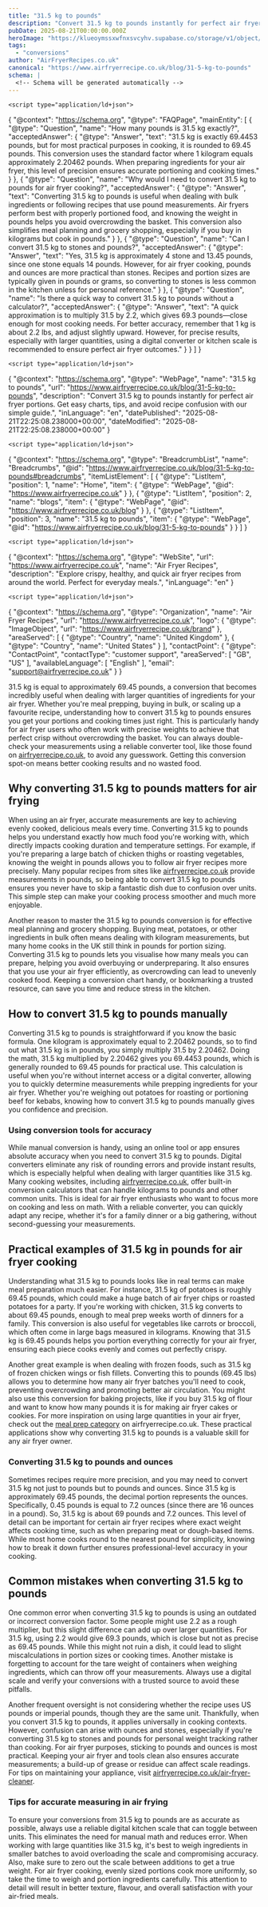 ```yaml
---
title: "31.5 kg to pounds"
description: "Convert 31.5 kg to pounds instantly for perfect air fryer portions. Get easy charts, tips, and avoid recipe confusion with our simple guide."
pubDate: 2025-08-21T00:00:00.000Z
heroImage: "https://klueoymssxwfnxsvcyhv.supabase.co/storage/v1/object/public/Shmucket/31-5-kg-to-pounds.webp"
tags:
  - "conversions"
author: "AirFryerRecipes.co.uk"
canonical: "https://www.airfryerrecipe.co.uk/blog/31-5-kg-to-pounds"
schema: |
  <!-- Schema will be generated automatically -->
---
```

<script type="application/ld+json">
{
    "@context": "https://schema.org",
    "@type": "BlogPosting",
    "url": "https://www.airfryerrecipe.co.uk/blog/31-5-kg-to-pounds",
    "mainEntityOfPage": {
        "@type": "WebPage",
        "@id": "https://www.airfryerrecipe.co.uk/blog/31-5-kg-to-pounds"
    },
    "headline": "Quick 31.5 kg to Pounds Conversion for Air Fryer Cooking",
    "description": "Convert 31.5 kg to pounds instantly for perfect air fryer portions. Get easy charts, tips, and avoid recipe confusion with our simple guide.",
    "author": {
        "@type": "Person",
        "name": "AirFryerRecipes.co.uk",
        "url": "https://www.airfryerrecipe.co.uk/about",
        "image": {
            "@type": "ImageObject",
            "url": "https://klueoymssxwfnxsvcyhv.supabase.co/storage/v1/object/public/Shmucket/Me.jpg"
        }
    },
    "publisher": {
        "@type": "Organization",
        "name": "Air Fryer Recipe",
        "logo": {
            "@type": "ImageObject",
            "url": "https://cdn.prod.website-files.com/68224a465dfe9a7ab4f57570/6844191451a8b2f1e37e63cc_Untitled%20design%20-%202025-06-05T205644.948%20(1).png"
        }
    },
    "datePublished": "2025-08-21T22:25:08.238Z",
    "dateModified": "2025-08-21T22:25:08.238Z",
    "image": {
        "@type": "ImageObject",
        "url": "https://klueoymssxwfnxsvcyhv.supabase.co/storage/v1/object/public/Shmucket/31-5-kg-to-pounds.webp"
    },
    "about": {
        "@type": "Thing",
        "name": "Conversions"
    },
    "articleSection": "Conversions",
    "inLanguage": "en-GB"
}
</script>

    <script type="application/ld+json">
{
    "@context": "https://schema.org",
    "@type": "FAQPage",
    "mainEntity": [
        {
            "@type": "Question",
            "name": "How many pounds is 31.5 kg exactly?",
            "acceptedAnswer": {
                "@type": "Answer",
                "text": "31.5 kg is exactly 69.4453 pounds, but for most practical purposes in cooking, it is rounded to 69.45 pounds. This conversion uses the standard factor where 1 kilogram equals approximately 2.20462 pounds. When preparing ingredients for your air fryer, this level of precision ensures accurate portioning and cooking times."
            }
        },
        {
            "@type": "Question",
            "name": "Why would I need to convert 31.5 kg to pounds for air fryer cooking?",
            "acceptedAnswer": {
                "@type": "Answer",
                "text": "Converting 31.5 kg to pounds is useful when dealing with bulk ingredients or following recipes that use pound measurements. Air fryers perform best with properly portioned food, and knowing the weight in pounds helps you avoid overcrowding the basket. This conversion also simplifies meal planning and grocery shopping, especially if you buy in kilograms but cook in pounds."
            }
        },
        {
            "@type": "Question",
            "name": "Can I convert 31.5 kg to stones and pounds?",
            "acceptedAnswer": {
                "@type": "Answer",
                "text": "Yes, 31.5 kg is approximately 4 stone and 13.45 pounds, since one stone equals 14 pounds. However, for air fryer cooking, pounds and ounces are more practical than stones. Recipes and portion sizes are typically given in pounds or grams, so converting to stones is less common in the kitchen unless for personal reference."
            }
        },
        {
            "@type": "Question",
            "name": "Is there a quick way to convert 31.5 kg to pounds without a calculator?",
            "acceptedAnswer": {
                "@type": "Answer",
                "text": "A quick approximation is to multiply 31.5 by 2.2, which gives 69.3 pounds—close enough for most cooking needs. For better accuracy, remember that 1 kg is about 2.2 lbs, and adjust slightly upward. However, for precise results, especially with larger quantities, using a digital converter or kitchen scale is recommended to ensure perfect air fryer outcomes."
            }
        }
    ]
}
</script>

    <script type="application/ld+json">
{
    "@context": "https://schema.org",
    "@type": "WebPage",
    "name": "31.5 kg to pounds",
    "url": "https://www.airfryerrecipe.co.uk/blog/31-5-kg-to-pounds",
    "description": "Convert 31.5 kg to pounds instantly for perfect air fryer portions. Get easy charts, tips, and avoid recipe confusion with our simple guide.",
    "inLanguage": "en",
    "datePublished": "2025-08-21T22:25:08.238000+00:00",
    "dateModified": "2025-08-21T22:25:08.238000+00:00"
}
</script>

    <script type="application/ld+json">
{
    "@context": "https://schema.org",
    "@type": "BreadcrumbList",
    "name": "Breadcrumbs",
    "@id": "https://www.airfryerrecipe.co.uk/blog/31-5-kg-to-pounds#breadcrumbs",
    "itemListElement": [
        {
            "@type": "ListItem",
            "position": 1,
            "name": "Home",
            "item": {
                "@type": "WebPage",
                "@id": "https://www.airfryerrecipe.co.uk"
            }
        },
        {
            "@type": "ListItem",
            "position": 2,
            "name": "blogs",
            "item": {
                "@type": "WebPage",
                "@id": "https://www.airfryerrecipe.co.uk/blog"
            }
        },
        {
            "@type": "ListItem",
            "position": 3,
            "name": "31.5 kg to pounds",
            "item": {
                "@type": "WebPage",
                "@id": "https://www.airfryerrecipe.co.uk/blog/31-5-kg-to-pounds"
            }
        }
    ]
}
</script>

    <script type="application/ld+json">
{
    "@context": "https://schema.org",
    "@type": "WebSite",
    "url": "https://www.airfryerrecipe.co.uk",
    "name": "Air Fryer Recipes",
    "description": "Explore crispy, healthy, and quick air fryer recipes from around the world. Perfect for everyday meals.",
    "inLanguage": "en"
}
</script>

    <script type="application/ld+json">
{
    "@context": "https://schema.org",
    "@type": "Organization",
    "name": "Air Fryer Recipes",
    "url": "https://www.airfryerrecipe.co.uk",
    "logo": {
        "@type": "ImageObject",
        "url": "https://www.airfryerrecipe.co.uk/brand"
    },
    "areaServed": [
        {
            "@type": "Country",
            "name": "United Kingdom"
        },
        {
            "@type": "Country",
            "name": "United States"
        }
    ],
    "contactPoint": {
        "@type": "ContactPoint",
        "contactType": "customer support",
        "areaServed": [
            "GB",
            "US"
        ],
        "availableLanguage": [
            "English"
        ],
        "email": "support@airfryerrecipe.co.uk"
    }
}
</script>

<p>31.5 kg is equal to approximately 69.45 pounds, a conversion that becomes incredibly useful when dealing with larger quantities of ingredients for your air fryer. Whether you're meal prepping, buying in bulk, or scaling up a favourite recipe, understanding how to convert 31.5 kg to pounds ensures you get your portions and cooking times just right. This is particularly handy for air fryer users who often work with precise weights to achieve that perfect crisp without overcrowding the basket. You can always double-check your measurements using a reliable converter tool, like those found on <a href=https://www.airfryerrecipe.co.uk/air-fryer-conversion-chart>airfryerrecipe.co.uk</a>, to avoid any guesswork. Getting this conversion spot-on means better cooking results and no wasted food.</p>

<h2>Why converting 31.5 kg to pounds matters for air frying</h2>
<p>When using an air fryer, accurate measurements are key to achieving evenly cooked, delicious meals every time. Converting 31.5 kg to pounds helps you understand exactly how much food you're working with, which directly impacts cooking duration and temperature settings. For example, if you're preparing a large batch of chicken thighs or roasting vegetables, knowing the weight in pounds allows you to follow air fryer recipes more precisely. Many popular recipes from sites like <a href=https://www.airfryerrecipe.co.uk/recipes>airfryerrecipe.co.uk</a> provide measurements in pounds, so being able to convert 31.5 kg to pounds ensures you never have to skip a fantastic dish due to confusion over units. This simple step can make your cooking process smoother and much more enjoyable.</p>

<p>Another reason to master the 31.5 kg to pounds conversion is for effective meal planning and grocery shopping. Buying meat, potatoes, or other ingredients in bulk often means dealing with kilogram measurements, but many home cooks in the UK still think in pounds for portion sizing. Converting 31.5 kg to pounds lets you visualise how many meals you can prepare, helping you avoid overbuying or underpreparing. It also ensures that you use your air fryer efficiently, as overcrowding can lead to unevenly cooked food. Keeping a conversion chart handy, or bookmarking a trusted resource, can save you time and reduce stress in the kitchen.</p>

<h2>How to convert 31.5 kg to pounds manually</h2>
<p>Converting 31.5 kg to pounds is straightforward if you know the basic formula. One kilogram is approximately equal to 2.20462 pounds, so to find out what 31.5 kg is in pounds, you simply multiply 31.5 by 2.20462. Doing the math, 31.5 kg multiplied by 2.20462 gives you 69.4453 pounds, which is generally rounded to 69.45 pounds for practical use. This calculation is useful when you're without internet access or a digital converter, allowing you to quickly determine measurements while prepping ingredients for your air fryer. Whether you're weighing out potatoes for roasting or portioning beef for kebabs, knowing how to convert 31.5 kg to pounds manually gives you confidence and precision.</p>

<h3>Using conversion tools for accuracy</h3>
<p>While manual conversion is handy, using an online tool or app ensures absolute accuracy when you need to convert 31.5 kg to pounds. Digital converters eliminate any risk of rounding errors and provide instant results, which is especially helpful when dealing with larger quantities like 31.5 kg. Many cooking websites, including <a href=https://www.airfryerrecipe.co.uk>airfryerrecipe.co.uk</a>, offer built-in conversion calculators that can handle kilograms to pounds and other common units. This is ideal for air fryer enthusiasts who want to focus more on cooking and less on math. With a reliable converter, you can quickly adapt any recipe, whether it's for a family dinner or a big gathering, without second-guessing your measurements.</p>

<h2>Practical examples of 31.5 kg in pounds for air fryer cooking</h2>
<p>Understanding what 31.5 kg to pounds looks like in real terms can make meal preparation much easier. For instance, 31.5 kg of potatoes is roughly 69.45 pounds, which could make a huge batch of air fryer chips or roasted potatoes for a party. If you're working with chicken, 31.5 kg converts to about 69.45 pounds, enough to meal prep weeks worth of dinners for a family. This conversion is also useful for vegetables like carrots or broccoli, which often come in large bags measured in kilograms. Knowing that 31.5 kg is 69.45 pounds helps you portion everything correctly for your air fryer, ensuring each piece cooks evenly and comes out perfectly crispy.</p>

<p>Another great example is when dealing with frozen foods, such as 31.5 kg of frozen chicken wings or fish fillets. Converting this to pounds (69.45 lbs) allows you to determine how many air fryer batches you'll need to cook, preventing overcrowding and promoting better air circulation. You might also use this conversion for baking projects, like if you buy 31.5 kg of flour and want to know how many pounds it is for making air fryer cakes or cookies. For more inspiration on using large quantities in your air fryer, check out the <a href=https://www.airfryerrecipe.co.uk/recipe-category/meal-prep>meal prep category</a> on airfryerrecipe.co.uk. These practical applications show why converting 31.5 kg to pounds is a valuable skill for any air fryer owner.</p>

<h3>Converting 31.5 kg to pounds and ounces</h3>
<p>Sometimes recipes require more precision, and you may need to convert 31.5 kg not just to pounds but to pounds and ounces. Since 31.5 kg is approximately 69.45 pounds, the decimal portion represents the ounces. Specifically, 0.45 pounds is equal to 7.2 ounces (since there are 16 ounces in a pound). So, 31.5 kg is about 69 pounds and 7.2 ounces. This level of detail can be important for certain air fryer recipes where exact weight affects cooking time, such as when preparing meat or dough-based items. While most home cooks round to the nearest pound for simplicity, knowing how to break it down further ensures professional-level accuracy in your cooking.</p>

<h2>Common mistakes when converting 31.5 kg to pounds</h2>
<p>One common error when converting 31.5 kg to pounds is using an outdated or incorrect conversion factor. Some people might use 2.2 as a rough multiplier, but this slight difference can add up over larger quantities. For 31.5 kg, using 2.2 would give 69.3 pounds, which is close but not as precise as 69.45 pounds. While this might not ruin a dish, it could lead to slight miscalculations in portion sizes or cooking times. Another mistake is forgetting to account for the tare weight of containers when weighing ingredients, which can throw off your measurements. Always use a digital scale and verify your conversions with a trusted source to avoid these pitfalls.</p>

<p>Another frequent oversight is not considering whether the recipe uses US pounds or imperial pounds, though they are the same unit. Thankfully, when you convert 31.5 kg to pounds, it applies universally in cooking contexts. However, confusion can arise with ounces and stones, especially if you're converting 31.5 kg to stones and pounds for personal weight tracking rather than cooking. For air fryer purposes, sticking to pounds and ounces is most practical. Keeping your air fryer and tools clean also ensures accurate measurements; a build-up of grease or residue can affect scale readings. For tips on maintaining your appliance, visit <a href=https://www.airfryerrecipe.co.uk/air-fryer-cleaner>airfryerrecipe.co.uk/air-fryer-cleaner</a>.</p>

<h3>Tips for accurate measuring in air frying</h3>
<p>To ensure your conversions from 31.5 kg to pounds are as accurate as possible, always use a reliable digital kitchen scale that can toggle between units. This eliminates the need for manual math and reduces error. When working with large quantities like 31.5 kg, it's best to weigh ingredients in smaller batches to avoid overloading the scale and compromising accuracy. Also, make sure to zero out the scale between additions to get a true weight. For air fryer cooking, evenly sized portions cook more uniformly, so take the time to weigh and portion ingredients carefully. This attention to detail will result in better texture, flavour, and overall satisfaction with your air-fried meals.</p>
